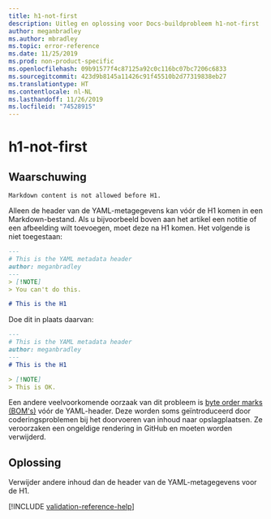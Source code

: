```yaml
---
title: h1-not-first
description: Uitleg en oplossing voor Docs-buildprobleem h1-not-first
author: meganbradley
ms.author: mbradley
ms.topic: error-reference
ms.date: 11/25/2019
ms.prod: non-product-specific
ms.openlocfilehash: 09b91577f4c87125a92c0c116bc07bc7206c6833
ms.sourcegitcommit: 423d9b8145a11426c91f45510b2d77319838eb27
ms.translationtype: HT
ms.contentlocale: nl-NL
ms.lasthandoff: 11/26/2019
ms.locfileid: "74528915"
---
```

# <a name="h1-not-first"></a>h1-not-first

## <a name="warning"></a>Waarschuwing

`Markdown content is not allowed before H1.`

Alleen de header van de YAML-metagegevens kan vóór de H1 komen in een Markdown-bestand. Als u bijvoorbeeld boven aan het artikel een notitie of een afbeelding wilt toevoegen, moet deze na H1 komen. Het volgende is niet toegestaan:

```markdown
---
# This is the YAML metadata header
author: meganbradley
---
> [!NOTE]
> You can't do this.

# This is the H1
```

Doe dit in plaats daarvan:

```markdown
---
# This is the YAML metadata header
author: meganbradley
---
# This is the H1

> [!NOTE]
> This is OK.
```

Een andere veelvoorkomende oorzaak van dit probleem is [byte order marks (BOM's)](http://www.websina.com/bugzero/kb/unicode-bom.html) vóór de YAML-header. Deze worden soms geïntroduceerd door coderingsproblemen bij het doorvoeren van inhoud naar opslagplaatsen. Ze veroorzaken een ongeldige rendering in GitHub en moeten worden verwijderd.

## <a name="resolution"></a>Oplossing

Verwijder andere inhoud dan de header van de YAML-metagegevens voor de H1.

<!--make sure to add this file to your includes folder and verify the path-->
[!INCLUDE [validation-reference-help](includes/validation-reference-help.md)]
